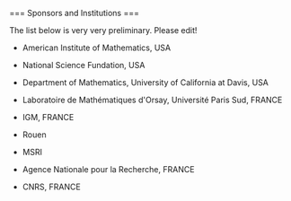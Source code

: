 === Sponsors and Institutions ===

The list below is very very preliminary. Please edit!

 * American Institute of Mathematics, USA

 * National Science Fundation, USA

 * Department of Mathematics, University of California at Davis, USA

 * Laboratoire de Mathématiques d'Orsay, Université Paris Sud, FRANCE

 * IGM, FRANCE

 * Rouen

 * MSRI

 * Agence Nationale pour la Recherche, FRANCE

 * CNRS, FRANCE
